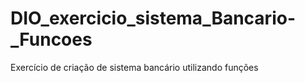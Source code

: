 # DIO_exercicio_sistema_Bancario-_Funcoes
Exercício de criação de sistema bancário utilizando funções
